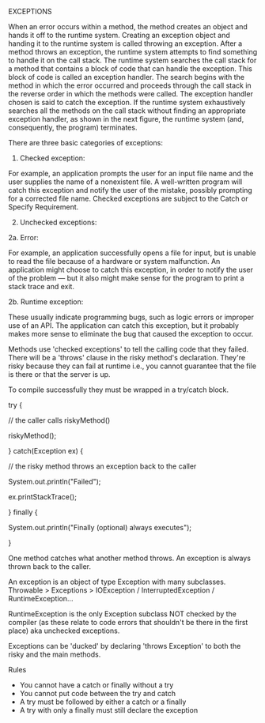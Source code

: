 EXCEPTIONS

When an error occurs within a method, the method creates an object and hands it off to the runtime system. Creating an exception object and handing it to the runtime system is called throwing an exception. After a method throws an exception, the runtime system attempts to find something to handle it on the call stack. The runtime system searches the call stack for a method that contains a block of code that can handle the exception. This block of code is called an exception handler. The search begins with the method in which the error occurred and proceeds through the call stack in the reverse order in which the methods were called. The exception handler chosen is said to catch the exception. If the runtime system exhaustively searches all the methods on the call stack without finding an appropriate exception handler, as shown in the next figure, the runtime system (and, consequently, the program) terminates.

There are three basic categories of exceptions:

1. Checked exception:

For example, an application prompts the user for an input file name and the user supplies the name of a nonexistent file. A well-written program will catch this exception and notify the user of the mistake, possibly prompting for a corrected file name. Checked exceptions are subject to the Catch or Specify Requirement.

2. Unchecked exceptions:

2a. Error:

For example, an application successfully opens a file for input, but is unable to read the file because of a hardware or system malfunction. An application might choose to catch this exception, in order to notify the user of the problem — but it also might make sense for the program to print a stack trace and exit.

2b. Runtime exception:

These usually indicate programming bugs, such as logic errors or improper use of an API. The application can catch this exception, but it probably makes more sense to eliminate the bug that caused the exception to occur.


Methods use 'checked exceptions' to tell the calling code that they failed. There will be a 'throws' clause in the risky method's declaration. They're risky because they can fail at runtime i.e., you cannot guarantee that the file is there or that the server is up.

To compile successfully they must be wrapped in a try/catch block.

try {

  // the caller calls riskyMethod()
  
  riskyMethod();
  
} catch(Exception ex) {

  // the risky method throws an exception back to the caller
  
  System.out.println("Failed");
  
  ex.printStackTrace();
  
} finally {

  System.out.println("Finally (optional) always executes");
  
}

One method catches what another method throws. An exception is always thrown back to the caller.

An exception is an object of type Exception with many subclasses.
Throwable > Exceptions > IOException / InterruptedException / RuntimeException...

RuntimeException is the only Exception subclass NOT checked by the compiler (as these relate to code errors that shouldn't be there in the first place) aka unchecked exceptions.

Exceptions can be 'ducked' by declaring 'throws Exception' to both the risky and the main methods.

Rules
- You cannot have a catch or finally without a try
- You cannot put code between the try and catch
- A try must be followed by either a catch or a finally
- A try with only a finally must still declare the exception

